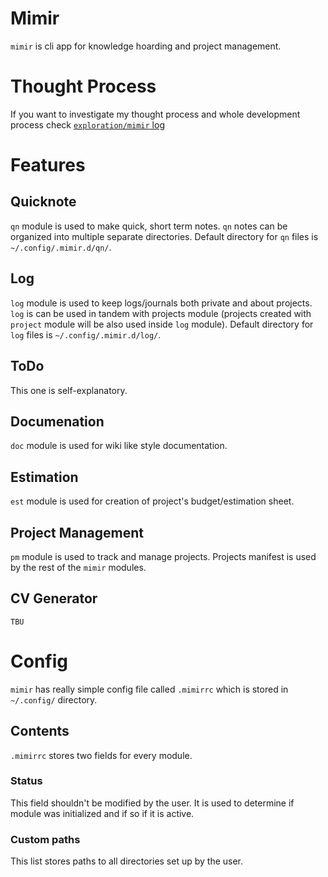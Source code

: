# Mimir

`mimir` is cli app for knowledge hoarding and project management.

# Thought Process
If you want to investigate my thought process and whole development process check [`exploration/mimir` log](https://github.com/Huginn18/huginn18/blob/main/exploration/mimir.md)

# Features
## Quicknote
`qn` module is used to make quick, short term notes. `qn` notes can be organized into multiple separate directories. Default directory for `qn` files is `~/.config/.mimir.d/qn/`.
## Log
`log` module is used to keep logs/journals both private and about projects. `log` is can be used in tandem with projects module (projects created with `project` module will be also used inside `log` module). Default directory for `log` files is `~/.config/.mimir.d/log/`.
## ToDo
This one is self-explanatory.
## Documenation
`doc` module is used for wiki like style documentation.
## Estimation
`est` module is used for creation of project's budget/estimation sheet.
## Project Management
`pm` module is used to track and manage projects. Projects manifest is used by the rest of the `mimir` modules.
## CV Generator
	TBU

# Config
`mimir` has really simple config file called `.mimirrc` which is stored in `~/.config/` directory.
## Contents
`.mimirrc` stores two fields for every module.
### Status
This field shouldn't be modified by the user. It is used to determine if module was initialized and if so if it is active.
### Custom paths
This list stores paths to all directories set up by the user.
